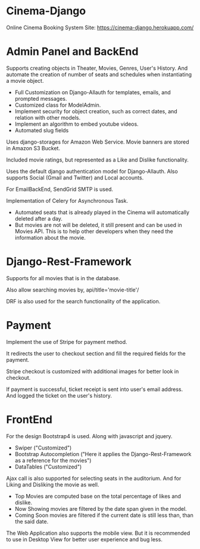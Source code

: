 # Cinema-Django
Online Cinema Booking System
Site: https://cinema-django.herokuapp.com/

# Admin Panel and BackEnd
Supports creating objects in Theater, Movies, Genres, User's History.
And automate the creation of number of seats and schedules when instantiating a movie object.

 - Full Customization on Django-Allauth for templates, emails, and prompted messages.
 - Customized class for ModelAdmin.
 - Implement security for object creation, such as correct dates, and relation with other models.
 - Implement an algorithm to embed youtube videos.
 - Automated slug fields

Uses django-storages for Amazon Web Service.
Movie banners are stored in Amazon S3 Bucket.

Included movie ratings, but represented as a Like and Dislike functionality.

Uses the default django authentication model for Django-Allauth.
Also supports Social (Gmail and Twitter) and Local accounts.

For EmailBackEnd, SendGrid SMTP is used.

Implementation of Celery for Asynchronous Task.
 - Automated seats that is already played in the Cinema will automatically deleted after a day.
 - But movies are not will be deleted, it still present and can be used in Movies API.
   This is to help other developers when they need the information about the movie.


# Django-Rest-Framework
Supports for all movies that is in the database.

Also allow searching movies by, api/title='movie-title'/

DRF is also used for the search functionality of the application.

# Payment
Implement the use of Stripe for payment method.

It redirects the user to checkout section and fill the required fields for the payment.

Stripe checkout is customized with additional images for better look in checkout.

If payment is successful, ticket receipt is sent into user's email address.
And logged the ticket on the user's history.

# FrontEnd
For the design Bootstrap4 is used.
Along with javascript and jquery.

 - Swiper ("Customized")
 - Bootstrap Autocompletion ("Here it applies the Django-Rest-Framework as a reference for the movies")
 - DataTables ("Customized")
 
Ajax call is also supported for selecting seats in the auditorium. 
And for Liking and Disliking the movie as well.

 - Top Movies are computed base on the total percentage of likes and dislike.
 - Now Showing movies are filtered by the date span given in the model.
 - Coming Soon movies are filtered if the current date is still less than, than the said date.

The Web Application also supports the mobile view. But it is recommended to use in Desktop View
for better user experience and bug less.


